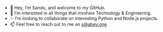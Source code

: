 - 👋 Hey, I’m Sandu, and welcome to my GitHub.
- 👀 I’m interested in all things that involves Technology & Engineering.
- ✨ I’m looking to collaborate on interesting Python and Node.js projects.
- 📫 Feel free to reach out to me on s@abey.one

<!---
sanduabey/sanduabey is a ✨ special ✨ repository because its `README.md` (this file) appears on your GitHub profile.
You can click the Preview link to take a look at your changes.
--->
